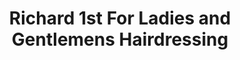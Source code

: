 ---
title: "Richard 1st For Ladies and Gentlemens Hairdressing"
url: /gosport/richard-1st-for-ladies-and-gentlemens-hairdressing/
shop: hairdresser
---